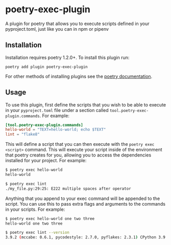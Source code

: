 # poetry-exec-plugin

A plugin for poetry that allows you to execute scripts defined in your pyproject.toml, just like you can in npm or pipenv

## Installation

Installation requires poetry 1.2.0+. To install this plugin run:

`poetry add plugin poetry-exec-plugin`

For other methods of installing plugins see the [poetry documentation](https://python-poetry.org/docs/master/plugins/#the-plugin-add-command).

## Usage

To use this plugin, first define the scripts that you wish to be able to execute in your `pyproject.toml` file under a section called `tool.poetry-exec-plugin.commands`. For example:

```toml
[tool.poetry-exec-plugin.commands]
hello-world = "TEXT=hello-world; echo $TEXT"
lint = "flake8"
```

This will define a script that you can then execute with the `poetry exec <script>` command. This will execute your script inside of the environment that poetry creates for you, allowing you to access the dependencies installed for your project. For example:

```bash
$ poetry exec hello-world
hello-world

$ poetry exec lint
./my_file.py:29:25: E222 multiple spaces after operator
```

Anything that you append to your exec command will be appended to the script. You can use this to pass extra flags and arguments to the commands in your scripts. For example:

```bash
$ poetry exec hello-world one two three
hello-world one two three

$ poetry exec lint --version
3.9.2 (mccabe: 0.6.1, pycodestyle: 2.7.0, pyflakes: 2.3.1) CPython 3.9.0 on Darwin
```
